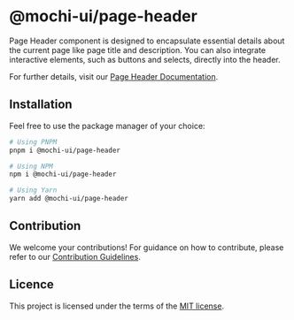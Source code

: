 # @mochi-ui/page-header

Page Header component is designed to encapsulate essential details about the
current page like page title and description. You can also integrate interactive
elements, such as buttons and selects, directly into the header.

For further details, visit our
[Page Header Documentation](https://ds.console.so/?path=/docs/components-pageheader--docs).

## Installation

Feel free to use the package manager of your choice:

```sh
# Using PNPM
pnpm i @mochi-ui/page-header

# Using NPM
npm i @mochi-ui/page-header

# Using Yarn
yarn add @mochi-ui/page-header
```

## Contribution

We welcome your contributions! For guidance on how to contribute, please refer
to our [Contribution Guidelines](/CONTRIBUTING.md).

## Licence

This project is licensed under the terms of the
[MIT license](https://choosealicense.com/licenses/mit/).

